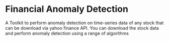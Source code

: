 # Financial Anomaly Detection 

A Toolkit to perform anomaly detection on time-series data of any stock that can be download via yahoo finance API.
You can download the stock data and perform anomaly detection using a range of algorithms



